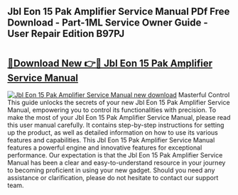 ## Jbl Eon 15 Pak Amplifier Service Manual PDf Free Download - Part-1ML Service Owner Guide - User Repair Edition B97PJ

# <h2><a href="http://bc48284.oget.top/?id=Jbl+Eon+15+Pak+Amplifier+Service+Manual">🔗Download New 👉🔴 Jbl Eon 15 Pak Amplifier Service Manual</a></h2>

[![Jbl Eon 15 Pak Amplifier Service Manual new download](https://i.imgur.com/5g1atiW.png)](http://bc48284.oget.top/?id=Jbl+Eon+15+Pak+Amplifier+Service+Manual)
Masterful Control This guide unlocks the secrets of your new Jbl Eon 15 Pak Amplifier Service Manual, empowering you to control its functionalities with precision. To make the most of your Jbl Eon 15 Pak Amplifier Service Manual, please read this user manual carefully. It contains step-by-step instructions for setting up the product, as well as detailed information on how to use its various features and capabilities. This Jbl Eon 15 Pak Amplifier Service Manual features a powerful engine and innovative features for exceptional performance. Our expectation is that the Jbl Eon 15 Pak Amplifier Service Manual has been a clear and easy-to-understand resource in your journey to becoming proficient in using your new gadget. Should you need any assistance or clarification, please do not hesitate to contact our support team.
